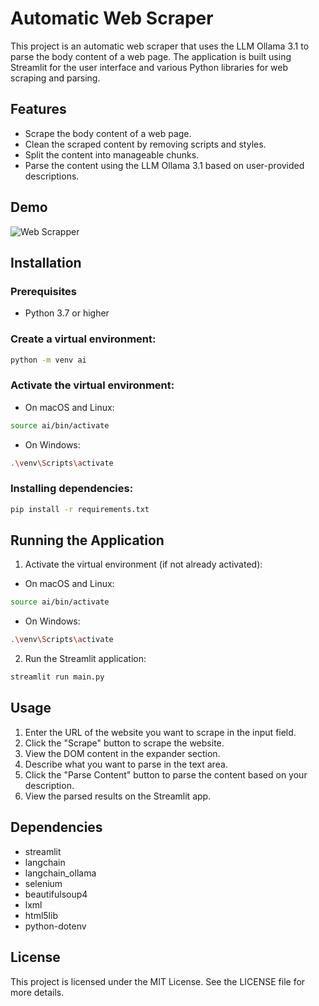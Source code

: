 # Automatic Web Scraper

This project is an automatic web scraper that uses the LLM Ollama 3.1 to parse the body content of a web page. The application is built using Streamlit for the user interface and various Python libraries for web scraping and parsing.

## Features
- Scrape the body content of a web page.
- Clean the scraped content by removing scripts and styles.
- Split the content into manageable chunks.
- Parse the content using the LLM Ollama 3.1 based on user-provided descriptions.

## Demo
![Web Scrapper](ScreenRecording.gif)

## Installation
### Prerequisites
- Python 3.7 or higher

### Create a virtual environment:
```bash
python -m venv ai
```

### Activate the virtual environment:
- On macOS and Linux:
```bash
source ai/bin/activate
```
- On Windows:
```bash
.\venv\Scripts\activate
``` 

### Installing dependencies:
```bash
pip install -r requirements.txt
```
## Running the Application
1. Activate the virtual environment (if not already activated):
- On macOS and Linux:
```bash
source ai/bin/activate
```
- On Windows:
```bash
.\venv\Scripts\activate
``` 
2. Run the Streamlit application:

```python
streamlit run main.py
```
## Usage
1. Enter the URL of the website you want to scrape in the input field.
2. Click the "Scrape" button to scrape the website.
3. View the DOM content in the expander section.
3. Describe what you want to parse in the text area.
5. Click the "Parse Content" button to parse the content based on your description.
6. View the parsed results on the Streamlit app.

## Dependencies
- streamlit
- langchain
- langchain_ollama
- selenium
- beautifulsoup4
- lxml
- html5lib
- python-dotenv

## License
This project is licensed under the MIT License. See the LICENSE file for more details.

